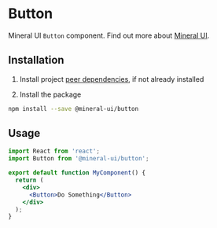 # Button

Mineral UI `Button` component. Find out more about [Mineral UI](https://github.com/mineral-ui/mineral-ui).


## Installation

1. Install project [peer dependencies](../../docs/peer-dependencies.md), if not already installed

2. Install the package

  ```sh
  npm install --save @mineral-ui/button
  ```


## Usage

```jsx
import React from 'react';
import Button from '@mineral-ui/button';

export default function MyComponent() {
  return (
    <div>
      <Button>Do Something</Button>
    </div>
  );
}
```
